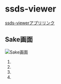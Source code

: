 ssds-viewer
====

[ssds-viewerアプリリンク](https://script.google.com/macros/s/AKfycbznVmC_VGiqK5yWjPdFNEvJV-9OlushBijGtHXHoI-061Mk_bsj/exec)

## Sake画面

![Sake画面](./Sake画面)

1. 
1. 
1. 
1. 
